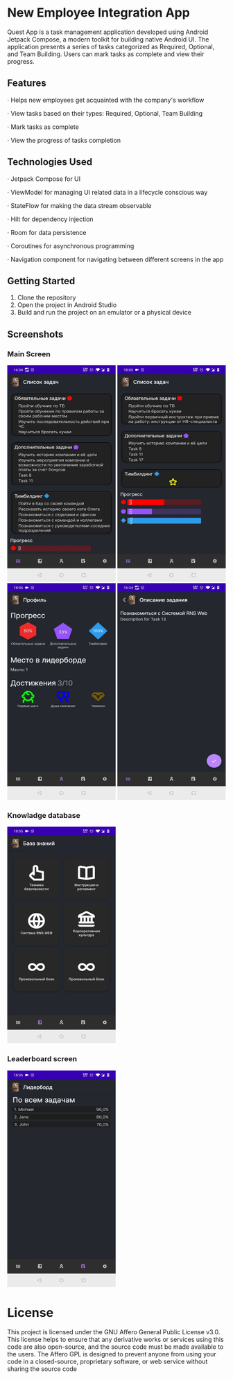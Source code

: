# New Employee Integration App
Quest App is a task management application developed using Android Jetpack Compose, a modern toolkit for building native Android UI. The application presents a series of tasks categorized as Required, Optional, and Team Building. Users can mark tasks as complete and view their progress.

## Features
‧ Helps new employees get acquainted with the company's workflow

‧ View tasks based on their types: Required, Optional, Team Building

‧ Mark tasks as complete

‧ View the progress of tasks completion

## Technologies Used
‧ Jetpack Compose for UI

‧ ViewModel for managing UI related data in a lifecycle conscious way

‧ StateFlow for making the data stream observable

‧ Hilt for dependency injection

‧ Room for data persistence

‧ Coroutines for asynchronous programming

‧ Navigation component for navigating between different screens in the app

## Getting Started
1. Clone the repository
2. Open the project in Android Studio
3. Build and run the project on an emulator or a physical device

## Screenshots

### Main Screen
<img src="https://github.com/ArtemZolotukh1n/NewEmployeeIntegrationApp/blob/master/app/src/main/res/drawable/first.jpg" width="250" height="500" alt="test image 1"> <img src="https://github.com/ArtemZolotukh1n/NewEmployeeIntegrationApp/blob/master/app/src/main/res/drawable/second.jpg" width="250" height="500" alt="test image 2"> <img src="https://github.com/ArtemZolotukh1n/NewEmployeeIntegrationApp/blob/master/app/src/main/res/drawable/third.jpg" width="250" height="500" alt="test image 3"> <img src="https://github.com/ArtemZolotukh1n/NewEmployeeIntegrationApp/blob/master/app/src/main/res/drawable/fourth.jpg" width="250" height="500" alt="test image 4">

### Knowladge database
<img src="https://github.com/ArtemZolotukh1n/NewEmployeeIntegrationApp/blob/master/app/src/main/res/drawable/fifth.jpg" width="250" height="500" alt="test image 5">

### Leaderboard screen
<img src="https://github.com/ArtemZolotukh1n/NewEmployeeIntegrationApp/blob/master/app/src/main/res/drawable/sixs.jpg" width="250" height="500" alt="test image 6">

# License
This project is licensed under the GNU Affero General Public License v3.0. This license helps to ensure that any derivative works or services using this code are also open-source, and the source code must be made available to the users. The Affero GPL is designed to prevent anyone from using your code in a closed-source, proprietary software, or web service without sharing the source code
